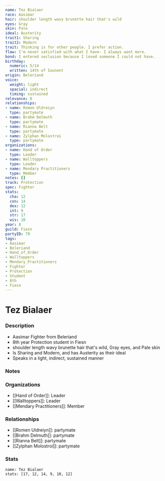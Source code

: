 ```yaml
---
name: Tez Bialaer
race: Aasimar
hair: shoulder length wavy brunette hair that's wild
eyes: Gray
skin: Pale
ideal: Austerity
trait1: Sharing
trait2: Modern
trait: Thinking is for other people. I prefer action.
flaw: I'm never satisfied with what I have- I always want more.
bond: I entered seclusion because I loved someone I could not have.
birthday:
  numeric: 5/14
  written: 14th of Iounent
origin: Beleriand
voice:
  weight: light
  spacial: indirect
  timing: sustained
relevance: 0
relationships:
- name: Romen Uldreiyn
  type: partymate
- name: Brahm Delmuth
  type: partymate
- name: Rianna Belt
  type: partymate
- name: Zylphan Molostroi
  type: partymate
organizations:
- name: Hand of Order
  type: Leader
- name: Walltoppers
  type: Leader
- name: Mendary Practitioners
  type: Member
notes: []
track: Protection
spec: Fighter
stats:
  cha: 12
  con: 14
  dex: 12
  int: 9
  str: 17
  wis: 10
year: 8
guild: Fiesn
partyID: 79
tags:
- Aasimar
- Beleriand
- Hand_of_Order
- Walltoppers
- Mendary_Practitioners
- Fighter
- Protection
- Student
- 8th
- Fiesn
---
```

# Tez Bialaer
### Description
- Aasimar Fighter from Beleriand
- 8th year Protection student in Fiesn
- shoulder length wavy brunette hair that's wild, Gray eyes, and Pale skin
- Is Sharing and Modern, and has Austerity as their ideal
- Speaks in a light, indirect, sustained manner

### Notes

### Organizations
- [[Hand of Order]]: Leader
- [[Walltoppers]]: Leader
- [[Mendary Practitioners]]: Member

### Relationships
- [[Romen Uldreiyn]]: partymate
- [[Brahm Delmuth]]: partymate
- [[Rianna Belt]]: partymate
- [[Zylphan Molostroi]]: partymate

### Stats
```statblock
name: Tez Bialaer
stats: [17, 12, 14, 9, 10, 12]
```